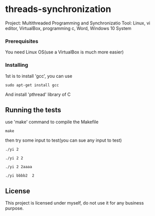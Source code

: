 # threads-synchronization

Project: Multithreaded Programming and Synchronizatio
Tool: Linux, vi editor, VirtualBox, programming c, Word, Windows 10 System


### Prerequisites

You need Linux OS(use a VirtualBox is much more easier)

### Installing

1st is to install 'gcc', you can use

```
sudo apt-get install gcc
```

And install 'pthread' library of C 


## Running the tests

use 'make' command to compile the Makefile
```
make
```

then try some input to test(you can sue any input to test)

```
./yi 2
```

```
./yi 2 2
```

```
./yi 2 2aaaa
```

```
./yi bbbb2  2
```


## License

This project is licensed under myself, do not use it for any business purpose.

